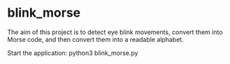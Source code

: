 # blink_morse
The aim of this project is to detect eye blink movements, convert them into Morse code, and then convert them into a readable alphabet.

Start the application: python3 blink_morse.py
